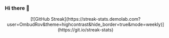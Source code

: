 ### Hi there 👋
<p align="center">
    [![GitHub Streak](https://streak-stats.demolab.com?user=OmbudRov&theme=highcontrast&hide_border=true&mode=weekly)](https://git.io/streak-stats)
</p>
<!--
**OmbudRov/OmbudRov** is a ✨ _special_ ✨ repository because its `README.md` (this file) appears on your GitHub profile.

Here are some ideas to get you started:

- 🔭 I’m currently working on ...
- 🌱 I’m currently learning ...
- 👯 I’m looking to collaborate on ...
- 🤔 I’m looking for help with ...
- 💬 Ask me about ...
- 📫 How to reach me: ...
- 😄 Pronouns: ...
- ⚡ Fun fact: ...
-->
